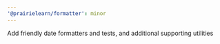 ```yaml
---
'@prairielearn/formatter': minor
---
```


Add friendly date formatters and tests, and additional supporting utilities
